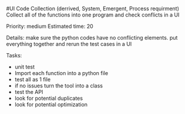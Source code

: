 #UI Code Collection (derrived, System, Emergent, Process requirment)
Collect all of the functions into one program and check conflicts in a UI

Priority: medium
Estimated time: 20

Details:
make sure the python codes have no conflicting elements. put everything together and rerun the test cases in a UI

Tasks:
- unit test
- Import each function into a python file
- test all as 1 file
- if no issues turn the tool into a class
- test the API
- look for potential duplicates
- look for potential optimization

